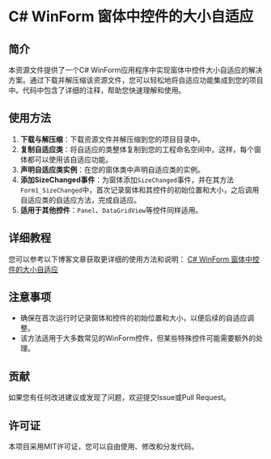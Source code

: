 # C# WinForm 窗体中控件的大小自适应

## 简介
本资源文件提供了一个C# WinForm应用程序中实现窗体中控件大小自适应的解决方案。通过下载并解压缩该资源文件，您可以轻松地将自适应功能集成到您的项目中。代码中包含了详细的注释，帮助您快速理解和使用。

## 使用方法
1. **下载与解压缩**：下载资源文件并解压缩到您的项目目录中。
2. **复制自适应类**：将自适应的类整体复制到您的工程命名空间中。这样，每个窗体都可以使用该自适应功能。
3. **声明自适应类实例**：在您的窗体类中声明自适应类的实例。
4. **添加SizeChanged事件**：为窗体添加`SizeChanged`事件，并在其方法`Form1_SizeChanged`中，首次记录窗体和其控件的初始位置和大小，之后调用自适应类的自适应方法，完成自适应。
5. **适用于其他控件**：`Panel`、`DataGridView`等控件同样适用。

## 详细教程
您可以参考以下博客文章获取更详细的使用方法和说明：
[C# WinForm 窗体中控件的大小自适应](https://blog.csdn.net/chbxgbin/article/details/1096902601)

## 注意事项
- 确保在首次运行时记录窗体和控件的初始位置和大小，以便后续的自适应调整。
- 该方法适用于大多数常见的WinForm控件，但某些特殊控件可能需要额外的处理。

## 贡献
如果您有任何改进建议或发现了问题，欢迎提交Issue或Pull Request。

## 许可证
本项目采用MIT许可证，您可以自由使用、修改和分发代码。
